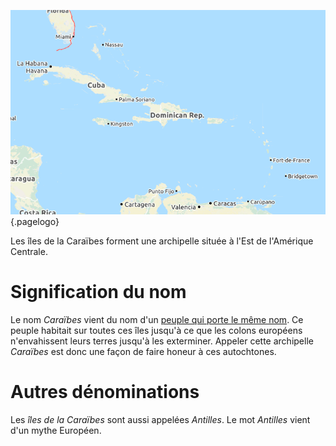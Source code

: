 <!-- TITLE: Caraïbes (îles) / Antilles -->
<!-- SUBTITLE: Présentation des îles de la Caraïbe -->

![Iles De La Caraibe](/uploads/map/iles-de-la-caraibe.png "Iles de la Caraibe"){.pagelogo}

Les îles de la Caraïbes forment une archipelle située à l'Est de l'Amérique Centrale.

# Signification du nom
Le nom *Caraïbes* vient du nom d'un [peuple qui porte le même nom](/peuple/caraibes/partout/caraibe). Ce peuple habitait sur toutes ces îles jusqu'à ce que les colons européens n'envahissent leurs terres jusqu'à les exterminer. Appeler cette archipelle *Caraïbes* est donc une façon de faire honeur à ces autochtones.

# Autres dénominations
Les *îles de la Caraïbes* sont aussi appelées *Antilles*. Le mot *Antilles* vient d'un mythe Européen.